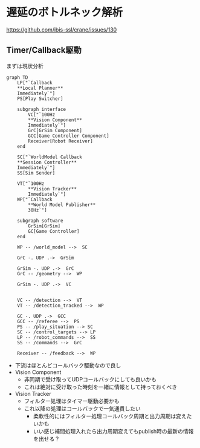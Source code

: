 # 遅延のボトルネック解析

<https://github.com/ibis-ssl/crane/issues/130>

## Timer/Callback駆動

まずは現状分析

```mermaid
graph TD
    LP["`Callback
    **Local Planner**
    Immediately`"]
    PS[Play Switcher]

    subgraph interface
        VC["`100Hz
        **Vision Component**
        Immediately`"]
        GrC[GrSim Component]
        GCC[Game Controller Component]
        Receiver[Robot Receiver]
    end

    SC["`WorldModel Callback
    **Session Controller**
    Immediately`"]
    SS[Sim Sender]

    VT["`100Hz
        **Vision Tracker**
        Immediately`"]
    WP["`Callback
        **World Model Publisher**
        30Hz`"]

    subgraph software
        GrSim[GrSim]
        GC[Game Controller]
    end

    WP -- /world_model -->  SC

    GrC -. UDP .->  GrSim

    GrSim -. UDP .->  GrC
    GrC -- /geometry -->  WP

    GrSim -. UDP .->  VC


    VC -- /detection -->  VT
    VT -- /detection_tracked -->  WP

    GC -. UDP .->  GCC
    GCC -- /referee -->  PS
    PS -- /play_situation --> SC
    SC -- /control_targets --> LP
    LP -- /robot_commands -->  SS
    SS -- /commands -->  GrC

    Receiver -- /feedback -->  WP
```

- 下流はほとんどコールバック駆動なので良し
- Vision Component
  - 非同期で受け取ってUDPコールバックにしても良いかも
  - これは絶対に受け取った時刻を一緒に情報として持っておくべき
- Vision Tracker
  - フィルター処理はタイマー駆動必要かも
  - これ以降の処理はコールバックで一気通貫したい
    - 柔軟性的にはフィルター処理コールバック周期と出力周期は変えたいかも
    - いい感じ補間処理入れたら出力周期変えてもpublish時の最新の情報を出せる？
